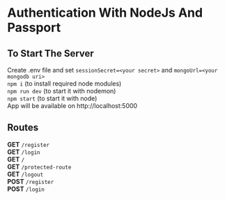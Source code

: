 # Authentication With NodeJs And Passport

## To Start The Server

Create .env file and set `sessionSecret=<your secret>` and `mongoUrl=<your mongodb uri>`  
`npm i` (to install required node modules)  
`npm run dev` (to start it with nodemon)  
`npm start` (to start it with node)  
App will be available on http://localhost:5000

## Routes

**GET** `/register`  
**GET** `/login`  
**GET** `/`  
**GET** `/protected-route`  
**GET** `/logout`  
**POST** `/register`  
**POST** `/login`
